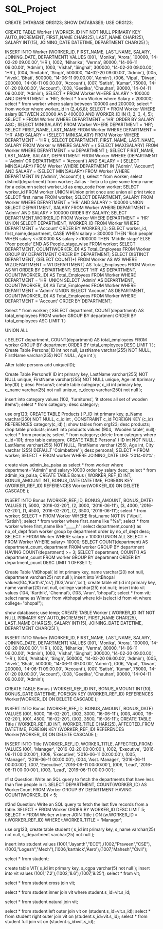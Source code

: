 # SQL_Project
CREATE DATABASE ORG123; SHOW DATABASES; USE ORG123;

CREATE TABLE Worker ( WORKER_ID INT NOT NULL PRIMARY KEY AUTO_INCREMENT, FIRST_NAME CHAR(25), LAST_NAME CHAR(25), SALARY INT(15), JOINING_DATE DATETIME, DEPARTMENT CHAR(25) );

INSERT INTO Worker (WORKER_ID, FIRST_NAME, LAST_NAME, SALARY, JOINING_DATE, DEPARTMENT) VALUES (001, 'Monika', 'Arora', 100000, '14-02-20 09.00.00', 'HR'), (002, 'Niharika', 'Verma', 80000, '14-06-11 09.00.00', 'Admin'), (003, 'Vishal', 'Singhal', 300000, '14-02-20 09.00.00', 'HR'), (004, 'Amitabh', 'Singh', 500000, '14-02-20 09.00.00', 'Admin'), (005, 'Vivek', 'Bhati', 500000, '14-06-11 09.00.00', 'Admin'), (006, 'Vipul', 'Diwan', 200000, '14-06-11 09.00.00', 'Account'), (007, 'Satish', 'Kumar', 75000, '14-01-20 09.00.00', 'Account'), (008, 'Geetika', 'Chauhan', 90000, '14-04-11 09.00.00', 'Admin'); SELECT * FROM Worker WHERE SALARY > 100000 AND DEPARTMENT = 'HR'; Select * from Worker where Salary > 200000; select * from worker where salary between 100000 and 200000; select * from worker where worker_id in (2,4,6,8); SELECT * FROM Worker WHERE salary BETWEEN 200000 AND 400000 AND WORKER_ID IN (1, 2, 3, 4, 5); SELECT *
FROM Worker
WHERE DEPARTMENT = 'HR'
ORDER BY SALARY ASC ; SELECT MIN(SALARY) FROM Worker WHERE DEPARTMENT = 'HR'; SELECT FIRST_NAME, LAST_NAME
FROM Worker
WHERE DEPARTMENT = 'HR'
AND SALARY = (SELECT MIN(SALARY) FROM Worker WHERE DEPARTMENT = 'HR'); SELECT DEPARTMENT, FIRST_NAME, LAST_NAME, SALARY FROM Worker w WHERE SALARY = ( SELECT MAX(SALARY) FROM Worker WHERE DEPARTMENT = w.DEPARTMENT ); SELECT FIRST_NAME, LAST_NAME, SALARY, DEPARTMENT
FROM Worker
WHERE (DEPARTMENT = 'Admin' OR DEPARTMENT = 'Account')
AND SALARY = ( SELECT MIN(SALARY) FROM Worker WHERE DEPARTMENT IN ('Admin', 'Account') AND SALARY = (SELECT MIN(SALARY) FROM Worker WHERE DEPARTMENT IN ('Admin', 'Account')) ); select * from worker; select distinct(department) from worker; #alias - help u to give some temp name for a coloumn select worker_id as emp_code from worker; SELECT worker_id FROM worker UNION #Union print once and union all print twice SELECT first_name FROM worker; SELECT DEPARTMENT, SALARY FROM Worker WHERE DEPARTMENT = 'HR' AND SALARY > 100000 UNION SELECT DEPARTMENT, SALARY FROM Worker WHERE DEPARTMENT = 'Admin' AND SALARY > 100000 ORDER BY SALARY; SELECT DEPARTMENT,WORKER_ID FROM Worker WHERE DEPARTMENT = 'HR' UNION SELECT DEPARTMENT, WORKER_ID FROM Worker WHERE DEPARTMENT = 'Account' ORDER BY WORKER_ID; SELECT worker_id, first_name,department, CASE WHEN salary > 300000 THEN 'Rich people' WHEN salary <=300000 && salary >=100000 THEN 'Middle stage' ELSE 'Poor people' END AS People_stage_wise FROM worker; SELECT DEPARTMENT, COUNT(WORKER_ID) AS Total_Employees FROM Worker GROUP BY DEPARTMENT ORDER BY DEPARTMENT; SELECT DISTINCT DEPARTMENT, (SELECT COUNT(*) FROM Worker AS W2 WHERE W2.DEPARTMENT = W1.DEPARTMENT) AS Total_Employees FROM Worker AS W1 ORDER BY DEPARTMENT; SELECT 'HR' AS DEPARTMENT, COUNT(WORKER_ID) AS Total_Employees FROM Worker WHERE DEPARTMENT = 'HR' UNION SELECT 'Admin' AS DEPARTMENT, COUNT(WORKER_ID) AS Total_Employees FROM Worker WHERE DEPARTMENT = 'Admin' UNION SELECT 'Account' AS DEPARTMENT, COUNT(WORKER_ID) AS Total_Employees FROM Worker WHERE DEPARTMENT = 'Account' ORDER BY DEPARTMENT;

Select * from worker; ( SELECT department, COUNT(department) AS total_employees FROM worker GROUP BY department ORDER BY total_employees ASC LIMIT 1 )

UNION ALL

( SELECT department, COUNT(department) AS total_employees FROM worker GROUP BY department ORDER BY total_employees DESC LIMIT 1 ); Create Table Persons( ID int not null, LastName varchar(255) NOT NULL, FirstName varchar(255) NOT NULL, Age int );

Alter table persons add unique(ID);

Create Table Persons1( ID int primary key, LastName varchar(255) NOT NULL unique, FirstName varchar(255) NOT NULL unique, Age int #primary key(ID) ); desc Persons1; create table category( c_id int primary key, c_name varchar(25) not null unique, c_decrp varchar(250) not null );

insert into category values (102, 'furnitures', 'it stores all set of wooden items'); select * from category; desc category;

use org123; CREATE TABLE Products ( P_ID int primary key, p_Name varchar(250) NOT NULL, c_id int , CONSTRAINT c_id FOREIGN KEY (c_id) REFERENCES category(c_id) ); show tables from org123; desc products; drop table products; insert into products values (904, 'Wooden table', null); select * from products; select * from category; delete from category where c_id=101; drop table category; CREATE TABLE Persona1 ( ID int NOT NULL, LastName varchar(255) NOT NULL, FirstName varchar (255), Age int, City varchar (255) DEFAULT 'Coimbatbre' ); desc persona1; SELECT * FROM worker; SELECT * FROM worker WHERE JOINING_DATE LIKE '2014-02%';

create view admin_ka_paisa as select * from worker where department="Admin" and salary>10000 order by salary desc; select * from admin_ka_paisa; CREATE TABLE Bonus ( WORKER_REF_ID INT, BONUS_AMOUNT INT, BONUS_DATE DATETIME, FOREIGN KEY (WORKER_REF_ID) REFERENCES Worker(WORKER_ID) ON DELETE CASCADE );

INSERT INTO Bonus (WORKER_REF_ID, BONUS_AMOUNT, BONUS_DATE) VALUES (1, 5000, '2016-02-20'), (2, 3000, '2016-06-11'), (3, 4000, '2016-02-20'), (1, 4500, '2016-02-20'), (2, 3500, '2016-06-11'); select * from worker; SELECT * FROM Worker WHERE first_name NOT IN ('Vipul', 'Satish'); select * from worker where first_name like "%a"; select * from worker where first_name like "_____h"; select department,count() as no_of_dept from worker group by department order by no_of_dept desc; SELECT * FROM Worker WHERE salary > 10000 UNION ALL SELECT * FROM Worker WHERE salary> 10000; SELECT COUNT(department) AS department_count, department FROM worker GROUP BY department HAVING COUNT(department) >= 3; SELECT department, COUNT() AS department_count FROM worker GROUP BY department ORDER BY department_count DESC LIMIT 1 OFFSET 1;

Create Table VitBhopal( id int primary key, name varchar(20) not null, department varchar(25) not null ); insert into VitBhopal values(104,'Karthik','cs'),(103,'Arun','cs'); create table vit (id int primary key, name varchar(20) not null, college varchar(25) not null); insert into vit values (104, 'Karthik', 'Chennai'), (103, 'Arun', 'bhopal'); select * from vit; select name as Winner from vitbhopal where id=(select id from vit where college="bhopal");

show databases; use temp; CREATE TABLE Worker ( WORKER_ID INT NOT NULL PRIMARY KEY AUTO_INCREMENT, FIRST_NAME CHAR(25), LAST_NAME CHAR(25), SALARY INT(15), JOINING_DATE DATETIME, DEPARTMENT CHAR(25) );

INSERT INTO Worker (WORKER_ID, FIRST_NAME, LAST_NAME, SALARY, JOINING_DATE, DEPARTMENT) VALUES (001, 'Monika', 'Arora', 100000, '14-02-20 09.00.00', 'HR'), (002, 'Niharika', 'Verma', 80000, '14-06-11 09.00.00', 'Admin'), (003, 'Vishal', 'Singhal', 300000, '14-02-20 09.00.00', 'HR'), (004, 'Amitabh', 'Singh', 500000, '14-02-20 09.00.00', 'Admin'), (005, 'Vivek', 'Bhati', 500000, '14-06-11 09.00.00', 'Admin'), (006, 'Vipul', 'Diwan', 200000, '14-06-11 09.00.00', 'Account'), (007, 'Satish', 'Kumar', 75000, '14-01-20 09.00.00', 'Account'), (008, 'Geetika', 'Chauhan', 90000, '14-04-11 09.00.00', 'Admin');

CREATE TABLE Bonus ( WORKER_REF_ID INT, BONUS_AMOUNT INT(10), BONUS_DATE DATETIME, FOREIGN KEY (WORKER_REF_ID) REFERENCES Worker(WORKER_ID) ON DELETE CASCADE );

INSERT INTO Bonus (WORKER_REF_ID, BONUS_AMOUNT, BONUS_DATE) VALUES (001, 5000, '16-02-20'), (002, 3000, '16-06-11'), (003, 4000, '16-02-20'), (001, 4500, '16-02-20'), (002, 3500, '16-06-11'); CREATE TABLE Title ( WORKER_REF_ID INT, WORKER_TITLE CHAR(25), AFFECTED_FROM DATETIME, FOREIGN KEY (WORKER_REF_ID) REFERENCES Worker(WORKER_ID) ON DELETE CASCADE );

INSERT INTO Title (WORKER_REF_ID, WORKER_TITLE, AFFECTED_FROM) VALUES (001, 'Manager', '2016-02-20 00:00:00'), (002, 'Executive', '2016-06-11 00:00:00'), (008, 'Executive', '2016-06-11 00:00:00'), (005, 'Manager', '2016-06-11 00:00:00'), (004, 'Asst. Manager', '2016-06-11 00:00:00'), (007, 'Executive', '2016-06-11 00:00:00'), (006, 'Lead', '2016-06-11 00:00:00'), (003, 'Lead', '2016-06-11 00:00:00');

#1st Question: Write an SQL query to fetch the departments that have less than five people in it. SELECT DEPARTMENT, COUNT(WORKER_ID) AS WorkerCount FROM Worker GROUP BY DEPARTMENT HAVING COUNT(WORKER_ID) < 5;

#2nd Question: Write an SQL query to fetch the last five records from a table. SELECT * FROM Worker ORDER BY WORKER_ID DESC LIMIT 5; SELECT * FROM Worker w inner JOIN Title t ON (w.WORKER_ID = t.WORKER_REF_ID) WHERE t.WORKER_TITLE = 'Manager';

use org123; create table student ( s_id int primary key, s_name varchar(25) not null, s_department varchar(25) not null );

insert into student values (1001,"Jayanth","ECE"),(1002,"Praveen","CSE"),(1003,"Logesh","Mech"),(1006,'karthick','Aero'),(1007,"Mahesh","Civil");

select * from student;

create table VIT( s_id int primary key, s_cgpa varchar(5) not null ); insert into vit values (1001,'7.2'),(1002,'8.6'),(1007,'9.25'); select * from vit;

select * from student cross join vit;

select * from student inner join vit where student.s_id=vit.s_id;

select * from student natural join vit;

select * from student left outer join vit on (student.s_id=vit.s_id); select * from student right outer join vit on (student.s_id=vit.s_id); select * from student full join vit on (student.s_id=vit.s_id);
